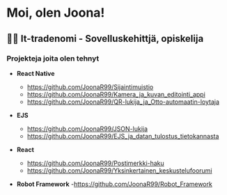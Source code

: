 <h1>Moi, olen Joona!</h1>

<h2>👨‍💻 It-tradenomi - Sovelluskehittjä, opiskelija</h2>

<h3>Projekteja joita olen tehnyt</h3>

- <b>React Native</b>
  - https://github.com/JoonaR99/Sijaintimuistio
  - https://github.com/JoonaR99/Kamera_ja_kuvan_editointi_appi
  - https://github.com/JoonaR99/QR-lukija_ja_Otto-automaatin-loytaja

- <b>EJS</b>
  - https://github.com/JoonaR99/JSON-lukija
  - https://github.com/JoonaR99/EJS_ja_datan_tulostus_tietokannasta

- <b>React</b>
  - https://github.com/JoonaR99/Postimerkki-haku
  - https://github.com/JoonaR99/Yksinkertainen_keskustelufoorumi

- <b>Robot Framework</b>
  -https://github.com/JoonaR99/Robot_Framework
